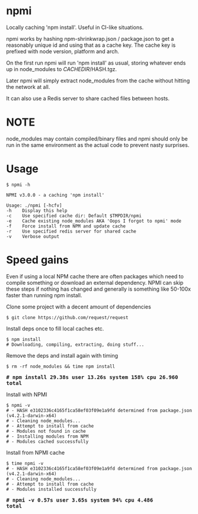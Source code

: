 # npmi
Locally caching 'npm install'. Useful in CI-like situations.

npmi works by hashing npm-shrinkwrap.json / package.json to get a
reasonably unique id and using that as a cache key.
The cache key is prefixed with node version, platform and arch.

On the first run npmi will run 'npm install' as usual, storing whatever
ends up in node_modules to $CACHEDIR/$HASH.tgz.

Later npmi will simply extract node_modules from the cache without
hitting the network at all.

It can also use a Redis server to share cached files between hosts.

# NOTE

node_modules may contain compiled/binary files and npmi should only
be run in the same environment as the actual code to prevent nasty
surprises.

# Usage

```
$ npmi -h

NPMI v3.0.0 - a caching 'npm install'

Usage: ./npmi [-hcfv]
-h    Display this help
-c    Use specified cache dir: Default $TMPDIR/npmi
-e    Cache existing node_modules AKA 'Oops I forgot to npmi' mode
-f    Force install from NPM and update cache
-r    Use specified redis server for shared cache
-v    Verbose output
```

# Speed gains

Even if using a local NPM cache there are often packages which need to
compile something or download an external dependency.
NPMI can skip these steps if nothing has changed and generally is something
like 50-100x faster than running npm install.

Clone some project with a decent amount of dependencies
```
$ git clone https://github.com/request/request
```

Install deps once to fill local caches etc.
```
$ npm install
# Downloading, compiling, extracting, doing stuff...
```

Remove the deps and install again with timing
```
$ rm -rf node_modules && time npm install
```
<strong><pre># npm install  29.38s user 13.26s system 158% cpu 26.960 total</pre></strong>

Install with NPMI
```
$ npmi -v
# - HASH e3102336c4165f1ca58ef03f09e1a9fd determined from package.json (v4.2.1-darwin-x64)
# - Cleaning node_modules...
# - Attempt to install from cache
# - Modules not found in cache
# - Installing modules from NPM
# - Modules cached successfully
```

Install from NPMI cache
```
$ time npmi -v
# - HASH e3102336c4165f1ca58ef03f09e1a9fd determined from package.json (v4.2.1-darwin-x64)
# - Cleaning node_modules...
# - Attempt to install from cache
# - Modules installed successfully
```
<strong><pre># npmi -v  0.57s user 3.65s system 94% cpu 4.486 total</pre></strong>

